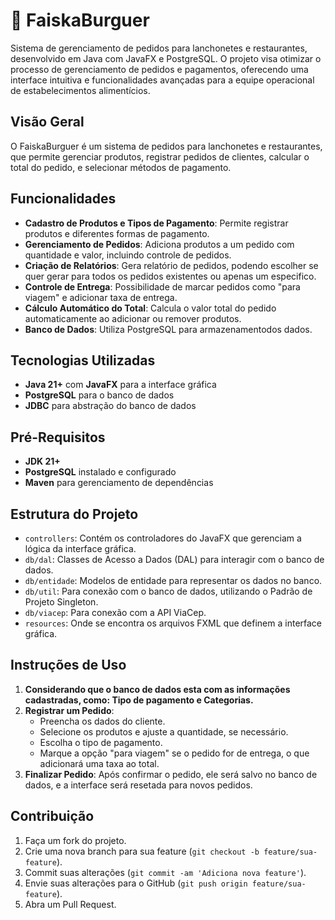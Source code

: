# 🍔 FaiskaBurguer

Sistema de gerenciamento de pedidos para lanchonetes e restaurantes, desenvolvido em Java com JavaFX e PostgreSQL. O projeto visa otimizar o processo de gerenciamento de pedidos e pagamentos, oferecendo uma interface intuitiva e funcionalidades avançadas para a equipe operacional de estabelecimentos alimentícios.

## Visão Geral

O FaiskaBurguer é um sistema de pedidos para lanchonetes e restaurantes, que permite gerenciar produtos, registrar pedidos de clientes, calcular o total do pedido, e selecionar métodos de pagamento.

## Funcionalidades

- **Cadastro de Produtos e Tipos de Pagamento**: Permite registrar produtos e diferentes formas de pagamento.
- **Gerenciamento de Pedidos**: Adiciona produtos a um pedido com quantidade e valor, incluindo controle de pedidos.
- **Criação de Relatórios**: Gera relatório de pedidos, podendo escolher se quer gerar para todos os pedidos existentes ou apenas um especifico.
- **Controle de Entrega**: Possibilidade de marcar pedidos como "para viagem" e adicionar taxa de entrega.
- **Cálculo Automático do Total**: Calcula o valor total do pedido automaticamente ao adicionar ou remover produtos.
- **Banco de Dados**: Utiliza PostgreSQL para armazenamentodos dados.
  
## Tecnologias Utilizadas

- **Java 21+** com **JavaFX** para a interface gráfica
- **PostgreSQL** para o banco de dados
- **JDBC** para abstração do banco de dados

## Pré-Requisitos

- **JDK 21+**
- **PostgreSQL** instalado e configurado
- **Maven** para gerenciamento de dependências

## Estrutura do Projeto

- `controllers`: Contém os controladores do JavaFX que gerenciam a lógica da interface gráfica.
- `db/dal`: Classes de Acesso a Dados (DAL) para interagir com o banco de dados.
- `db/entidade`: Modelos de entidade para representar os dados no banco.
- `db/util`: Para conexão com o banco de dados, utilizando o Padrão de Projeto Singleton.
- `db/viacep`: Para conexão com a API ViaCep.
- `resources`: Onde se encontra os arquivos FXML que definem a interface gráfica.

## Instruções de Uso

1. **Considerando que o banco de dados esta com as informações cadastradas, como: Tipo de pagamento e Categorias.**
2. **Registrar um Pedido**:
   - Preencha os dados do cliente.
   - Selecione os produtos e ajuste a quantidade, se necessário.
   - Escolha o tipo de pagamento.
   - Marque a opção "para viagem" se o pedido for de entrega, o que adicionará uma taxa ao total.
3. **Finalizar Pedido**: Após confirmar o pedido, ele será salvo no banco de dados, e a interface será resetada para novos pedidos.

## Contribuição

1. Faça um fork do projeto.
2. Crie uma nova branch para sua feature (`git checkout -b feature/sua-feature`).
3. Commit suas alterações (`git commit -am 'Adiciona nova feature'`).
4. Envie suas alterações para o GitHub (`git push origin feature/sua-feature`).
5. Abra um Pull Request.
